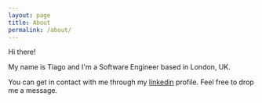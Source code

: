 ```yaml
---
layout: page
title: About
permalink: /about/
---
```


Hi there!

My name is Tiago and I'm a Software Engineer based in London, UK.

You can get in contact with me through my [linkedin](https://www.linkedin.com/in/tiagozorteadeconto/) profile. Feel free to drop me a message.
